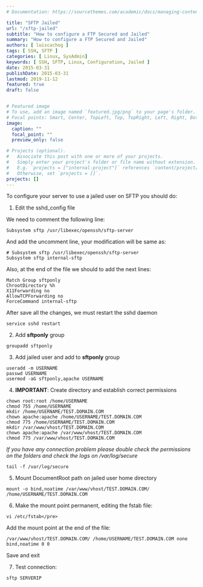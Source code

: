 ```yaml
---
# Documentation: https://sourcethemes.com/academic/docs/managing-content/

title: "SFTP Jailed"
url: "/sftp-jailed"
subtitle: "How to configure a FTP Secured and Jailed"
summary: "How to configure a FTP Secured and Jailed"
authors: [ luiscachog ]
tags: [ SSH, SFTP ]
categories: [ Linux, SysAdmin]
keywords: [ SSH, SFTP, Linux, Configuration, Jailed ]
date: 2015-03-31
publishDate: 2015-03-31
lastmod: 2019-11-12
featured: true
draft: false


# Featured image
# To use, add an image named `featured.jpg/png` to your page's folder.
# Focal points: Smart, Center, TopLeft, Top, TopRight, Left, Right, BottomLeft, Bottom, BottomRight.
image:
  caption: ""
  focal_point: ""
  preview_only: false

# Projects (optional).
#   Associate this post with one or more of your projects.
#   Simply enter your project's folder or file name without extension.
#   E.g. `projects = ["internal-project"]` references `content/project/deep-learning/index.md`.
#   Otherwise, set `projects = []`.
projects: []
---
```


To configure your server to use a jailed user on SFTP you should do:

1. Edit the sshd_config file
  
We need to comment the following line:

```shell
Subsystem sftp /usr/libexec/openssh/sftp-server
```

And add the uncomment line, your modification will be same as:

```shell
# Subsystem sftp /usr/libexec/openssh/sftp-server
Subsystem sftp internal-sftp
```

Also, at the end of the file we should to add the next lines:

```shell
Match Group sftponly
ChrootDirectory %h
X11Forwarding no
AllowTCPForwarding no
ForceCommand internal-sftp
```

After save all the changes, we must restart the sshd daemon

```shell
service sshd restart
```

2. Add **sftponly** group

```shell
groupadd sftponly
```

3. Add jailed user and add to **sftponly** group

```shell
useradd -m USERNAME
passwd USERNAME
usermod -aG sftponly,apache USERNAME
```

4. **IMPORTANT**: Create directory and establish correct permissions

```shell
chown root:root /home/USERNAME
chmod 755 /home/USERNAME
mkdir /home/USERNAME/TEST.DOMAIN.COM
chown apache:apache /home/USERNAME/TEST.DOMAIN.COM
chmod 775 /home/USERNAME/TEST.DOMAIN.COM
mkdir /var/www/vhost/TEST.DOMAIN.COM
chown apache:apache /var/www/vhost/TEST.DOMAIN.COM
chmod 775 /var/www/vhost/TEST.DOMAIN.COM
```

*If you have any connection problem please double check the permissions on the folders and check the logs on /var/log/secure*

```shell
tail -f /var/log/secure
```

5. Mount DocumentRoot path on jailed user home directory

```shell
mount -o bind,noatime /var/www/vhost/TEST.DOMAIN.COM/ /home/USERNAME/TEST.DOMAIN.COM
```

6. Make the mount point permanent, editing the fstab file:

```shell
vi /etc/fstab</pre>
```

Add the mount point at the end of the file:

```shell
/var/www/vhost/TEST.DOMAIN.COM/ /home/USERNAME/TEST.DOMAIN.COM none bind,noatime 0 0
```

Save and exit

7. Test connection:

```shell
sftp SERVERIP
```